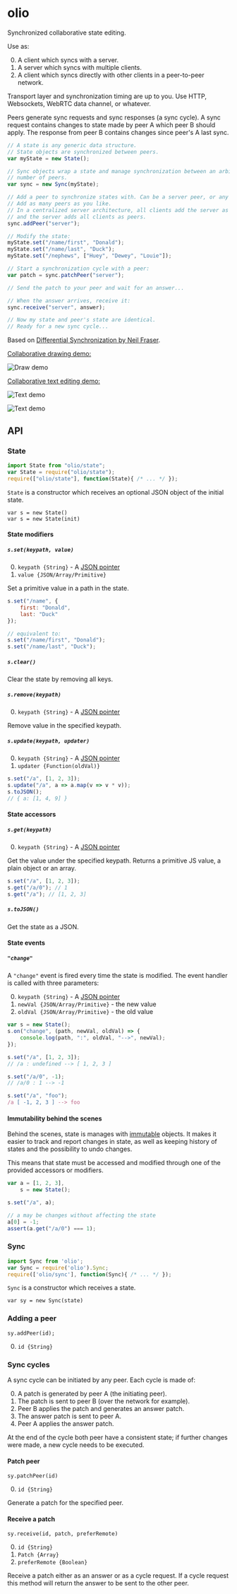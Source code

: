# olio

Synchronized collaborative state editing.  

Use as:

0. A client which syncs with a server.
0. A server which syncs with multiple clients.
0. A client which syncs directly with other clients in a peer-to-peer network.

Transport layer and synchronization timing are up to you. Use HTTP, Websockets,
WebRTC data channel, or whatever.

Peers generate sync requests and sync responses (a sync cycle). A sync request
contains changes to state made by peer A which peer B should apply. The response
from peer B contains changes since peer's A last sync.

```js
// A state is any generic data structure.
// State objects are synchronized between peers.
var myState = new State();

// Sync objects wrap a state and manage synchronization between an arbitrary
// number of peers.
var sync = new Sync(myState);

// Add a peer to synchronize states with. Can be a server peer, or any other.
// Add as many peers as you like.
// In a centralized server architecture, all clients add the server as a peer;
// and the server adds all clients as peers.
sync.addPeer("server");

// Modify the state:
myState.set("/name/first", "Donald");
myState.set("/name/last", "Duck");
myState.set("/nephews", ["Huey", "Dewey", "Louie"]);

// Start a synchronization cycle with a peer:
var patch = sync.patchPeer("server");

// Send the patch to your peer and wait for an answer...

// When the answer arrives, receive it:
sync.receive("server", answer);

// Now my state and peer's state are identical.
// Ready for a new sync cycle...
```

Based on [Differential Synchronization by Neil Fraser](https://neil.fraser.name/writing/sync/eng047-fraser.pdf).

[Collaborative drawing demo:](examples/collab_app/draw_client)

![Draw demo](demo_draw.gif)

[Collaborative text editing demo:](examples/collab_app/write_client)

![Text demo](demo_write.gif)

![Text demo](demo_write_words.gif)

## API

### State

```Javascript
import State from "olio/state";
var State = require("olio/state");
require(["olio/state"], function(State){ /* ... */ });
```

`State` is a constructor which receives an optional JSON object of the initial
state.

`var s = new State()`  
`var s = new State(init)`

#### State modifiers

##### `s.set(keypath, value)`

0. `keypath {String}` - A [JSON pointer](http://jsonpatch.com/#json-pointer)
0. `value {JSON/Array/Primitive}`

Set a primitive value in a path in the state.

```js
s.set("/name", {
    first: "Donald",
    last: "Duck"
});

// equivalent to:
s.set("/name/first", "Donald");
s.set("/name/last", "Duck");
```

##### `s.clear()`

Clear the state by removing all keys.

##### `s.remove(keypath)`

0. `keypath {String}` - A [JSON pointer](http://jsonpatch.com/#json-pointer)

Remove value in the specified keypath.

##### `s.update(keypath, updater)`

0. `keypath {String}` - A [JSON pointer](http://jsonpatch.com/#json-pointer)
0. `updater {Function(oldVal)}`

```js
s.set("/a", [1, 2, 3]);
s.update("/a", a => a.map(v => v * v));
s.toJSON();
// { a: [1, 4, 9] }
```

#### State accessors

##### `s.get(keypath)`

0. `keypath {String}` - A [JSON pointer](http://jsonpatch.com/#json-pointer)

Get the value under the specified keypath.
Returns a primitive JS value, a plain object or an array.

```js
s.set("/a", [1, 2, 3]);
s.get("/a/0"); // 1
s.get("/a"); // [1, 2, 3]
```

##### `s.toJSON()`

Get the state as a JSON.

#### State events

##### `"change"`

A `"change"` event is fired every time the state is modified.
The event handler is called with three parameters:

0. `keypath {String}` - A [JSON pointer](http://jsonpatch.com/#json-pointer)
0. `newVal {JSON/Array/Primitive}` - the new value
0. `oldVal {JSON/Array/Primitive}` - the old value

```js
var s = new State();
s.on("change", (path, newVal, oldVal) => {
    console.log(path, ":", oldVal, "-->", newVal);
});

s.set("/a", [1, 2, 3]);
// /a : undefined --> [ 1, 2, 3 ]

s.set("/a/0", -1);
// /a/0 : 1 --> -1

s.set("/a", "foo");
/a [ -1, 2, 3 ] --> foo
```

#### Immutability behind the scenes

Behind the scenes, state is manages with [immutable](https://facebook.github.io/immutable-js)
objects. It makes it easier to track and report changes in state, as well as
keeping history of states and the possibility to undo changes.

This means that state must be accessed and modified through one of the provided
accessors or modifiers.

```js
var a = [1, 2, 3],
    s = new State();

s.set("/a", a);

// a may be changes without affecting the state
a[0] = -1;
assert(a.get("/a/0") === 1);
```

### Sync

```Javascript
import Sync from 'olio';
var Sync = require('olio').Sync;
require(['olio/sync'], function(Sync){ /* ... */ });
```

`Sync` is a constructor which receives a state.

`var sy = new Sync(state)`

### Adding a peer

`sy.addPeer(id);`

0. `id {String}`

### Sync cycles

A sync cycle can be initiated by any peer. Each cycle is made of:

0. A patch is generated by peer A (the initiating peer).
0. The patch is sent to peer B (over the network for example).
0. Peer B applies the patch and generates an answer patch.
0. The answer patch is sent to peer A.
0. Peer A applies the answer patch.

At the end of the cycle both peer have a consistent state; if further changes
were made, a new cycle needs to be executed.

#### Patch peer

`sy.patchPeer(id)`

0. `id {String}`

Generate a patch for the specified peer.

#### Receive a patch

`sy.receive(id, patch, preferRemote)`

0. `id {String}`
0. `Patch {Array}`
0. `preferRemote {Boolean}`

Receive a patch either as an answer or as a cycle request. If a cycle request
this method will return the answer to be sent to the other peer.
